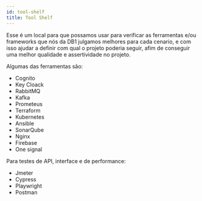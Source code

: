 ```yaml
---
id: tool-shelf
title: Tool Shelf
---
```


Esse é um local para que possamos usar para verificar as ferramentas e/ou frameworks que nós da DB1 julgamos melhores para cada cenario, e com isso ajudar a definir com qual o projeto poderia seguir, afim de conseguir uma melhor qualidade e assertividade no projeto.


Algumas das ferramentas são:

- Cognito
- Key Cloack
- RabbitMQ
- Kafka
- Prometeus
- Terraform
- Kubernetes
- Ansible
- SonarQube
- Nginx
- Firebase
- One signal


Para testes de API, interface e de performance:

- Jmeter
- Cypress
- Playwright
- Postman
